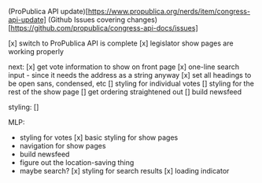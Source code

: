 (ProPublica API update)[https://www.propublica.org/nerds/item/congress-api-update]
(Github Issues covering changes)[https://github.com/propublica/congress-api-docs/issues]

[x] switch to ProPublica API is complete
[x] legislator show pages are working properly

next:
[x] get vote information to show on front page
[x] one-line search input - since it needs the address as a string anyway
[x] set all headings to be open sans, condensed, etc
[] styling for individual votes
[] styling for the rest of the show page
[] get ordering straightened out
[] build newsfeed

styling:
[]

MLP:
- styling for votes
[x] basic styling for show pages
- navigation for show pages
- build newsfeed
- figure out the location-saving thing
- maybe search?
[x] styling for search results
[x] loading indicator
